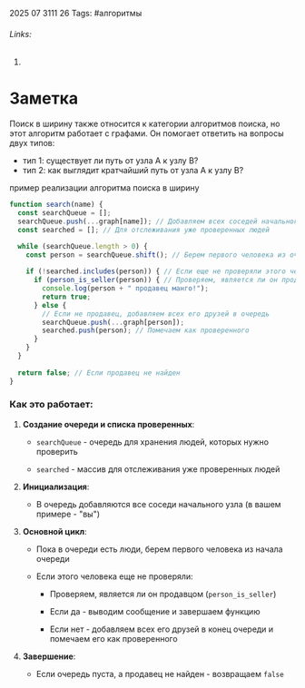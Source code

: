 2025 07 3111 26
Tags: #алгоритмы 
###### Links: 
1) 
# Заметка
Поиск в ширину также относится к категории алгоритмов поиска, но этот алгоритм работает с графами. Он помогает ответить на вопросы двух типов: 
- тип 1: существует ли путь от узла A к узлу B? 
- тип 2: как выглядит кратчайший путь от узла A к узлу B?

пример реализации алгоритма поиска в ширину
```js
function search(name) {
  const searchQueue = [];
  searchQueue.push(...graph[name]); // Добавляем всех соседей начального узла
  const searched = []; // Для отслеживания уже проверенных людей

  while (searchQueue.length > 0) {
    const person = searchQueue.shift(); // Берем первого человека из очереди
    
    if (!searched.includes(person)) { // Если еще не проверяли этого человека
      if (person_is_seller(person)) { // Проверяем, является ли он продавцом
        console.log(person + " продавец манго!");
        return true;
      } else {
        // Если не продавец, добавляем всех его друзей в очередь
        searchQueue.push(...graph[person]);
        searched.push(person); // Помечаем как проверенного
      }
    }
  }
  
  return false; // Если продавец не найден
}
```
### Как это работает:

1. **Создание очереди и списка проверенных**:
    
    - `searchQueue` - очередь для хранения людей, которых нужно проверить
        
    - `searched` - массив для отслеживания уже проверенных людей
        
2. **Инициализация**:
    
    - В очередь добавляются все соседи начального узла (в вашем примере - "вы")
        
3. **Основной цикл**:
    
    - Пока в очереди есть люди, берем первого человека из начала очереди
        
    - Если этого человека еще не проверяли:
        
        - Проверяем, является ли он продавцом (`person_is_seller`)
            
        - Если да - выводим сообщение и завершаем функцию
            
        - Если нет - добавляем всех его друзей в конец очереди и помечаем его как проверенного
            
4. **Завершение**:
    
    - Если очередь пуста, а продавец не найден - возвращаем `false`